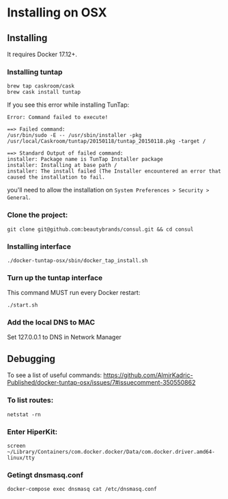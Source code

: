 # Installing on OSX

## Installing

It requires Docker 17.12+.

### Installing tuntap

```
brew tap caskroom/cask
brew cask install tuntap
```

If you see this error while installing TunTap:

```
Error: Command failed to execute!

==> Failed command:
/usr/bin/sudo -E -- /usr/sbin/installer -pkg /usr/local/Caskroom/tuntap/20150118/tuntap_20150118.pkg -target /

==> Standard Output of failed command:
installer: Package name is TunTap Installer package
installer: Installing at base path /
installer: The install failed (The Installer encountered an error that caused the installation to fail.
```

you'll need to allow the installation on `System Preferences > Security > General`.

### Clone the project:

```
git clone git@github.com:beautybrands/consul.git && cd consul
```

### Installing interface

```
./docker-tuntap-osx/sbin/docker_tap_install.sh
```

### Turn up the tuntap interface

This command MUST run every Docker restart:

```
./start.sh
```

### Add the local DNS to MAC

Set 127.0.0.1 to DNS in Network Manager

## Debugging

To see a list of useful commands:
https://github.com/AlmirKadric-Published/docker-tuntap-osx/issues/7#issuecomment-350550862

### To list routes:

```
netstat -rn
```

### Enter HiperKit:

```
screen ~/Library/Containers/com.docker.docker/Data/com.docker.driver.amd64-linux/tty
```

### Getingt  dnsmasq.conf

```
docker-compose exec dnsmasq cat /etc/dnsmasq.conf
```